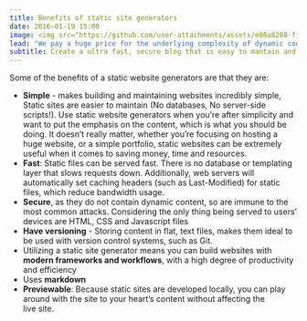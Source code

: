 ```yaml
---
title: Benefits of static site generators
date: 2016-01-19 15:00
image: <img src="https://github.com/user-attachments/assets/e08a8288-ffb6-4c94-8fd2-2900309ce7f1" alt="satilik shop">
lead: "We pay a huge price for the underlying complexity of dynamic code running on a server for every request — a price we could avoid paying entirely when this kind of complexity is not needed."
subtitle: Create a ultra fast, secure blog that is easy to mantain and easy to scale
---
```


Some of the benefits of a static website generators are that they are:

- **Simple** - makes building and maintaining websites incredibly simple, Static sites are easier to maintain (No databases, No server-side scripts!). Use static website generators when you’re after simplicity and want to put the emphasis on the content, which is what you should be doing. It doesn’t really matter, whether you’re focusing on hosting a huge website, or a simple portfolio, static websites can be extremely useful when it comes to saving money, time and resources.
- **Fast**: Static files can be served fast. There is no database or templating layer that slows requests down. Additionally, web servers will automatically set caching headers (such as Last-Modified) for static files, which reduce bandwidth usage.
- **Secure**, as they do not contain dynamic content, so are immune to the most common attacks. Considering the only thing being served to users’ devices are HTML, CSS and Javascript files
- **Have versioning** - Storing content in flat, text files, makes them ideal to be used with version control systems, such as Git. 
- Utilizing a static site generator means you can build websites with **modern frameworks and workflows**, with a high degree of productivity and efficiency
- Uses **markdown**
- **Previewable**: Because static sites are developed locally, you can play around with the site to your heart’s content without affecting the live site.
